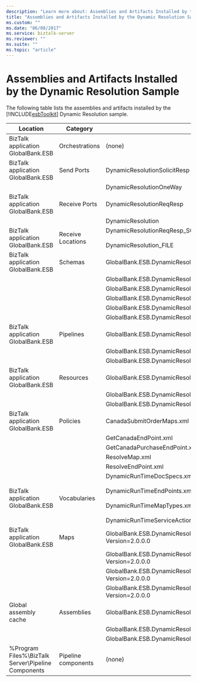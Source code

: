 ```yaml
---
description: "Learn more about: Assemblies and Artifacts Installed by the Dynamic Resolution Sample"
title: "Assemblies and Artifacts Installed by the Dynamic Resolution Sample"
ms.custom: ""
ms.date: "06/08/2017"
ms.service: biztalk-server
ms.reviewer: ""
ms.suite: ""
ms.topic: "article"
---
```

# Assemblies and Artifacts Installed by the Dynamic Resolution Sample
The following table lists the assemblies and artifacts installed by the [!INCLUDE[esbToolkit](../includes/esbtoolkit-md.md)] Dynamic Resolution sample.  
  
|Location|Category|Name and version of the component|  
|--------------|--------------|---------------------------------------|  
|BizTalk application GlobalBank.ESB|Orchestrations|(none)|  
|BizTalk application GlobalBank.ESB|Send Ports|DynamicResolutionSolicitResp|  
|||DynamicResolutionOneWay|  
|BizTalk application GlobalBank.ESB|Receive Ports|DynamicResolutionReqResp|  
|||DynamicResolution|  
|BizTalk application GlobalBank.ESB|Receive Locations|DynamicResolutionReqResp_SOAP<br /><br /> DynamicResolution_FILE|  
|BizTalk application GlobalBank.ESB|Schemas|GlobalBank.ESB.DynamicResolution.Schemas.CNPurchaseOrderResponse Version 2.0.0.0|  
|||GlobalBank.ESB.DynamicResolution.Schemas.NAOrderDoc Version 2.0.0.0|  
|||GlobalBank.ESB.DynamicResolution.Schemas.NAOrderResponse Version 2.0.0.0|  
|||GlobalBank.ESB.DynamicResolution.Schemas.CNOrderDoc Version 2.0.0.0|  
|||GlobalBank.ESB.DynamicResolution.Schemas.CNOrderResponse Version 2.0.0.0|  
|||GlobalBank.ESB.DynamicResolution.Schemas.CNPurchaseOrderDoc Version 2.0.0.0|  
|BizTalk application GlobalBank.ESB|Pipelines|GlobalBank.ESB.DynamicResolution.Pipelines.ESBReceiveSendXMLXML Version 2.0.0.0|  
|||GlobalBank.ESB.DynamicResolution.Pipelines.ESBReceiveXML Version 2.0.0.0|  
|||GlobalBank.ESB.DynamicResolution.Pipelines.ESBPassThrough Version 2.0.0.0|  
|BizTalk application GlobalBank.ESB|Resources|GlobalBank.ESB.DynamicResolution.Pipelines Version 2.0.0.0|  
|||GlobalBank.ESB.DynamicResolution.Schemas Version 2.0.0.0|  
|||GlobalBank.ESB.DynamicResolution.Transforms Version 2.0.0.0|  
|BizTalk application GlobalBank.ESB|Policies|CanadaSubmitOrderMaps.xml|  
|||GetCanadaEndPoint.xml|  
|||GetCanadaPurchaseEndPoint.xml|  
|||ResolveMap.xml|  
|||ResolveEndPoint.xml|  
|BizTalk application GlobalBank.ESB|Vocabularies|DynamicRunTimeDocSpecs.xml<br /><br /> DynamicRunTimeEndPoints.xml<br /><br /> DynamicRunTimeMapTypes.xml<br /><br /> DynamicRunTimeServiceActions.xml|  
|BizTalk application GlobalBank.ESB|Maps|GlobalBank.ESB.DynamicResolution.Transforms.SubmitPurchaseOrderResponseCN_To_SubmitOrderResponseNA Version=2.0.0.0|  
|||GlobalBank.ESB.DynamicResolution.Transforms.SubmitOrderRequestNA_To_SubmitOrderRequestCN Version=2.0.0.0|  
|||GlobalBank.ESB.DynamicResolution.Transforms.SubmitOrderRequestNA_To_SubmitPurchaseOrderRequestCN Version=2.0.0.0|  
|||GlobalBank.ESB.DynamicResolution.Transforms.SubmitOrderResponseCN_To_SubmitOrderResponseNA Version=2.0.0.0|  
|Global assembly cache|Assemblies|GlobalBank.ESB.DynamicResolution.Pipelines Version 2.0.0.0|  
|||GlobalBank.ESB.DynamicResolution.Schemas Version 2.0.0.0|  
|||GlobalBank.ESB.DynamicResolution.Transforms Version 2.0.0.0|  
|%Program Files%\\BizTalk Server\Pipeline Components|Pipeline components|(none)|
